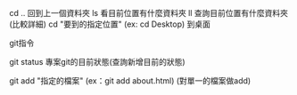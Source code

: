 cd ..  回到上一個資料夾
ls     看目前位置有什麼資料夾
ll     查詢目前位置有什麼資料夾(比較詳細)
cd "要到的指定位置" (ex: cd Desktop) 到桌面


git指令

git status 專案git的目前狀態(查詢新增目前的狀態)

git add "指定的檔案" (ex：git add about.html) (對單一的檔案做add)